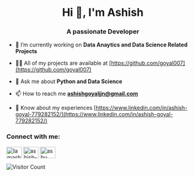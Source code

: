 <h1 align="center">Hi 👋, I'm Ashish</h1>
<h3 align="center">A passionate Developer</h3>

- 🔭 I’m currently working on **Data Anaytics and Data Science Related Projects**

- 👨‍💻 All of my projects are available at [https://github.com/goyal007](https://github.com/goyal007)

- 💬 Ask me about **Python and Data Science**

- 📫 How to reach me **ashishgoyaljjn@gmail.com**

- 📄 Know about my experiences [https://www.linkedin.com/in/ashish-goyal-779282152/](https://www.linkedin.com/in/ashish-goyal-779282152/)

<h3 align="left">Connect with me:</h3>
<p align="left">
<a href="https://twitter.com/iamashish777" target="blank"><img align="center" src="https://cdn.jsdelivr.net/npm/simple-icons@3.0.1/icons/twitter.svg" alt="Iamashish777" height="30" width="40" /></a>
<a href="https://www.linkedin.com/in/ashish-goyal-779282152" target="blank"><img align="center" src="https://cdn.jsdelivr.net/npm/simple-icons@3.0.1/icons/linkedin.svg" alt="ashish-goyal" height="30" width="40" /></a>
<a href="https://www.instagram.com/ashu__goyal/" target="blank"><img align="center" src="https://cdn.jsdelivr.net/npm/simple-icons@3.0.1/icons/instagram.svg" alt="ashu__goyal" height="30" width="40" /></a>
  
  ![Visitor Count](https://profile-counter.glitch.me/{goyal007}/count.svg)
  
</p>
